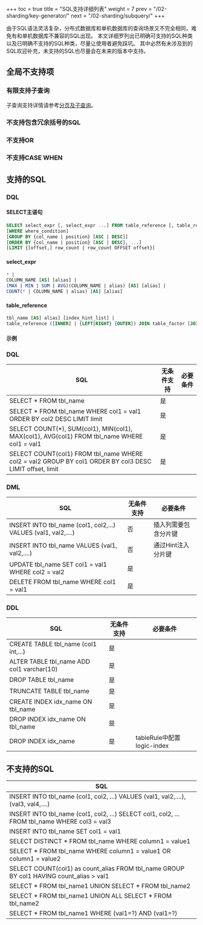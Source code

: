 +++
toc = true
title = "SQL支持详细列表"
weight = 7
prev = "/02-sharding/key-generator/"
next = "/02-sharding/subquery/"
+++

由于SQL语法灵活复杂，分布式数据库和单机数据库的查询场景又不完全相同，难免有和单机数据库不兼容的SQL出现。
本文详细罗列出已明确可支持的SQL种类以及已明确不支持的SQL种类，尽量让使用者避免踩坑。
其中必然有未涉及到的SQL欢迎补充，未支持的SQL也尽量会在未来的版本中支持。

## 全局不支持项

### 有限支持子查询
子查询支持详情请参考[分页及子查询](/02-sharding/subquery/)。

### 不支持包含冗余括号的SQL

### 不支持OR

### 不支持CASE WHEN

## 支持的SQL

### DQL

#### SELECT主语句

```sql
SELECT select_expr [, select_expr ...] FROM table_reference [, table_reference ...]
[WHERE where_condition] 
[GROUP BY {col_name | position} [ASC | DESC]] 
[ORDER BY {col_name | position} [ASC | DESC], ...] 
[LIMIT {[offset,] row_count | row_count OFFSET offset}]
```

#### select_expr

```sql
* | 
COLUMN_NAME [AS] [alias] | 
(MAX | MIN | SUM | AVG)(COLUMN_NAME | alias) [AS] [alias] | 
COUNT(* | COLUMN_NAME | alias) [AS] [alias]
```

#### table_reference

```sql
tbl_name [AS] alias] [index_hint_list] | 
table_reference ([INNER] | {LEFT|RIGHT} [OUTER]) JOIN table_factor [JOIN ON conditional_expr | USING (column_list)] | 
```

#### 示例

### DQL

| SQL                                                                                                     | 无条件支持 | 必要条件 |
| ------------------------------------------------------------------------------------------------------- | --------- | ------- |
| SELECT * FROM tbl_name                                                                                  | 是        |         |
| SELECT * FROM tbl_name WHERE col1 = val1 ORDER BY col2 DESC LIMIT limit                                 | 是        |         |
| SELECT COUNT(*), SUM(col1), MIN(col1), MAX(col1), AVG(col1) FROM tbl_name WHERE col1 = val1             | 是        |         |
| SELECT COUNT(col1) FROM tbl_name WHERE col2 = val2 GROUP BY col1 ORDER BY col3 DESC LIMIT offset, limit | 是        |         |

### DML

| SQL                                                           | 无条件支持 | 必要条件            |
| ------------------------------------------------------------- | --------- | ------------------ |
| INSERT INTO tbl_name (col1, col2,...) VALUES (val1, val2,....)| 否        | 插入列需要包含分片键  |
| INSERT INTO tbl_name VALUES (val1, val2,....)                 | 否        | 通过Hint注入分片键   |
| UPDATE tbl_name SET col1 = val1 WHERE col2 = val2             | 是        |                    |
| DELETE FROM tbl_name WHERE col1 = val1                        | 是        |                    |

### DDL

| SQL                                                           | 无条件支持 | 必要条件            |
| ------------------------------------------------------------- | --------- | ------------------ |
| CREATE TABLE tbl_name (col1 int,...)                          | 是        |                    |
| ALTER TABLE tbl_name ADD col1 varchar(10)                     | 是        |                    |
| DROP TABLE tbl_name                                           | 是        |                    |
| TRUNCATE TABLE tbl_name                                       | 是        |                    |
| CREATE INDEX idx_name ON tbl_name                             | 是        |                    |
| DROP INDEX idx_name ON tbl_name                               | 是        |                    |
| DROP INDEX idx_name                                           | 是        | tableRule中配置logic-index|

## 不支持的SQL

| SQL                                                                                           |
| --------------------------------------------------------------------------------------------- |
| INSERT INTO tbl_name (col1, col2, ...) VALUES (val1, val2,....), (val3, val4,....)            |
| INSERT INTO tbl_name (col1, col2, ...) SELECT col1, col2, ... FROM tbl_name WHERE col3 = val3 |
| INSERT INTO tbl_name SET col1 = val1                                                          |
| SELECT DISTINCT * FROM tbl_name WHERE column1 = value1                                        |
| SELECT * FROM tbl_name WHERE column1 = value1 OR column1 = value2                             |
| SELECT COUNT(col1) as count_alias FROM tbl_name GROUP BY col1 HAVING count_alias > val1       |
| SELECT * FROM tbl_name1 UNION SELECT * FROM tbl_name2                                         |
| SELECT * FROM tbl_name1 UNION ALL SELECT * FROM tbl_name2                                     |
| SELECT * FROM tbl_name1 WHERE (val1=?) AND (val1=?)                                           |
